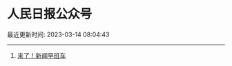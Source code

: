 # 人民日报公众号

最近更新时间: 2023-03-14 08:04:43

--- 
1. [来了！新闻早班车](https://mp.weixin.qq.com/s/mAf0pi9bGN20Q0I9MJubQg) 
